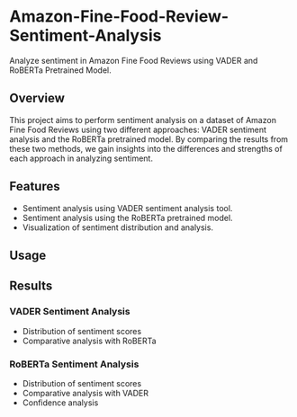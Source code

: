 # Amazon-Fine-Food-Review-Sentiment-Analysis

Analyze sentiment in Amazon Fine Food Reviews using VADER and RoBERTa Pretrained Model.

## Overview

This project aims to perform sentiment analysis on a dataset of Amazon Fine Food Reviews using two different approaches: VADER sentiment analysis and the RoBERTa pretrained model. By comparing the results from these two methods, we gain insights into the differences and strengths of each approach in analyzing sentiment.

## Features

- Sentiment analysis using VADER sentiment analysis tool.
- Sentiment analysis using the RoBERTa pretrained model.
- Visualization of sentiment distribution and analysis.

## Usage

## Results

### VADER Sentiment Analysis

- Distribution of sentiment scores
- Comparative analysis with RoBERTa

### RoBERTa Sentiment Analysis

- Distribution of sentiment scores
- Comparative analysis with VADER
- Confidence analysis

